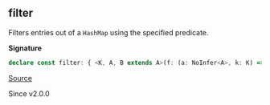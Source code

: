 ## filter

Filters entries out of a `HashMap` using the specified predicate.

**Signature**

```ts
declare const filter: { <K, A, B extends A>(f: (a: NoInfer<A>, k: K) => a is B): (self: HashMap<K, A>) => HashMap<K, B>; <K, A>(f: (a: NoInfer<A>, k: K) => boolean): (self: HashMap<K, A>) => HashMap<K, A>; <K, A, B extends A>(self: HashMap<K, A>, f: (a: A, k: K) => a is B): HashMap<K, B>; <K, A>(self: HashMap<K, A>, f: (a: A, k: K) => boolean): HashMap<K, A>; }
```

[Source](https://github.com/Effect-TS/effect/tree/main/packages/effect/src/HashMap.ts#L413)

Since v2.0.0